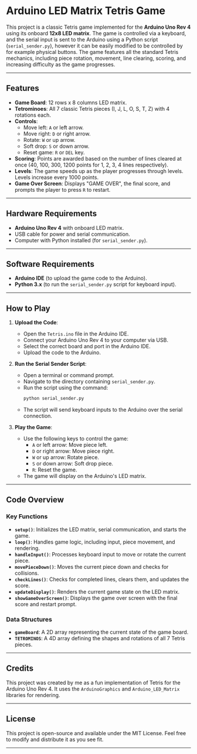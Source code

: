 # Arduino LED Matrix Tetris Game

This project is a classic Tetris game implemented for the **Arduino Uno Rev 4** using its onboard **12x8 LED matrix**. The game is controlled via a keyboard, and the serial input is sent to the Arduino using a Python script (`serial_sender.py`), however it can be easily modified to be controlled by for example physical buttons. The game features all the standard Tetris mechanics, including piece rotation, movement, line clearing, scoring, and increasing difficulty as the game progresses.

---

## Features

- **Game Board**: 12 rows x 8 columns LED matrix.
- **Tetrominoes**: All 7 classic Tetris pieces (I, J, L, O, S, T, Z) with 4 rotations each.
- **Controls**:
  - Move left: `A` or left arrow.
  - Move right: `D` or right arrow.
  - Rotate: `W` or up arrow.
  - Soft drop: `S` or down arrow.
  - Reset game: `R` or `DEL` key.
- **Scoring**: Points are awarded based on the number of lines cleared at once (40, 100, 300, 1200 points for 1, 2, 3, 4 lines respectively).
- **Levels**: The game speeds up as the player progresses through levels. Levels increase every 1000 points.
- **Game Over Screen**: Displays "GAME OVER", the final score, and prompts the player to press `R` to restart.

---

## Hardware Requirements

- **Arduino Uno Rev 4** with onboard LED matrix.
- USB cable for power and serial communication.
- Computer with Python installed (for `serial_sender.py`).

---

## Software Requirements

- **Arduino IDE** (to upload the game code to the Arduino).
- **Python 3.x** (to run the `serial_sender.py` script for keyboard input).

---

## How to Play

1. **Upload the Code**:
   - Open the `Tetris.ino` file in the Arduino IDE.
   - Connect your Arduino Uno Rev 4 to your computer via USB.
   - Select the correct board and port in the Arduino IDE.
   - Upload the code to the Arduino.

2. **Run the Serial Sender Script**:
   - Open a terminal or command prompt.
   - Navigate to the directory containing `serial_sender.py`.
   - Run the script using the command:
     ```bash
     python serial_sender.py
     ```
   - The script will send keyboard inputs to the Arduino over the serial connection.

3. **Play the Game**:
   - Use the following keys to control the game:
     - `A` or left arrow: Move piece left.
     - `D` or right arrow: Move piece right.
     - `W` or up arrow: Rotate piece.
     - `S` or down arrow: Soft drop piece.
     - `R`: Reset the game.
   - The game will display on the Arduino's LED matrix.

---

## Code Overview

### Key Functions

- **`setup()`**: Initializes the LED matrix, serial communication, and starts the game.
- **`loop()`**: Handles game logic, including input, piece movement, and rendering.
- **`handleInput()`**: Processes keyboard input to move or rotate the current piece.
- **`movePieceDown()`**: Moves the current piece down and checks for collisions.
- **`checkLines()`**: Checks for completed lines, clears them, and updates the score.
- **`updateDisplay()`**: Renders the current game state on the LED matrix.
- **`showGameOverScreen()`**: Displays the game over screen with the final score and restart prompt.

### Data Structures

- **`gameBoard`**: A 2D array representing the current state of the game board.
- **`TETROMINOS`**: A 4D array defining the shapes and rotations of all 7 Tetris pieces.

---

## Credits

This project was created by me as a fun implementation of Tetris for the Arduino Uno Rev 4. It uses the `ArduinoGraphics` and `Arduino_LED_Matrix` libraries for rendering.

---

## License

This project is open-source and available under the MIT License. Feel free to modify and distribute it as you see fit.

---